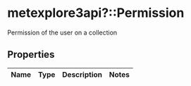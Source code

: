 # metexplore3api?::Permission

Permission of the user on a collection

## Properties
Name | Type | Description | Notes
------------ | ------------- | ------------- | -------------


